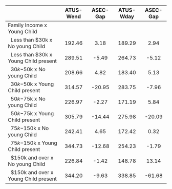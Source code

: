 
|                      |    ATUS-Wend |     ASEC-Gap |    ATUS-Wday |     ASEC-Gap |
| -------------------- | :----------: | :----------: | :----------: | :----------: |
| Family Income x Young Child |              |              |              |              |
| &nbsp;&nbsp;Less than $30k x No young Child |       192.46 |         3.18 |       189.29 |         2.94 |
| &nbsp;&nbsp;Less than $30k x Young Child present |       289.51 |        -5.49 |       264.73 |        -5.12 |
| &nbsp;&nbsp;$30k-$50k x No young Child |       208.66 |         4.82 |       183.40 |         5.13 |
| &nbsp;&nbsp;$30k-$50k x Young Child present |       314.57 |       -20.95 |       283.75 |        -7.96 |
| &nbsp;&nbsp;$50k-$75k x No young Child |       226.97 |        -2.27 |       171.19 |         5.84 |
| &nbsp;&nbsp;$50k-$75k x Young Child present |       305.79 |       -14.44 |       275.98 |       -20.09 |
| &nbsp;&nbsp;$75k-$150k x No young Child |       242.41 |         4.65 |       172.42 |         0.32 |
| &nbsp;&nbsp;$75k-$150k x Young Child present |       344.73 |       -12.68 |       254.23 |        -1.79 |
| &nbsp;&nbsp;$150k and over x No young Child |       226.84 |        -1.42 |       148.78 |        13.14 |
| &nbsp;&nbsp;$150k and over x Young Child present |       344.20 |        -9.63 |       338.85 |       -61.68 |

